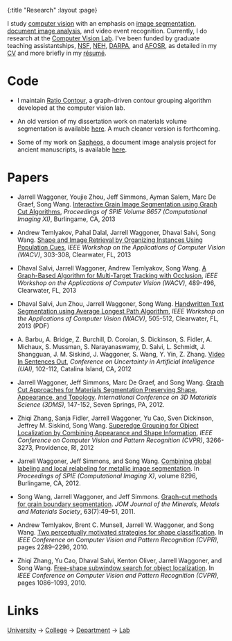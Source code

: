 {:title "Research"
 :layout :page}

I study [computer vision][1] with an emphasis on [image segmentation][2], [document image analysis][3], and video event recognition. Currently, I do research at the [Computer Vision Lab][4]. I've been funded by graduate teaching assistantships, [NSF][5], [NEH][6], [DARPA][7], and [AFOSR][15], as detailed in my [CV](/cv.pdf) and more briefly in my [résumé](/resume.pdf).

# Code

- I maintain [Ratio Contour][16], a graph-driven contour grouping
  algorithm developed at the computer vision lab.

- An old version of my dissertation work on materials volume
  segmentation is available [here][17].  A much cleaner version is
  forthcoming.

- Some of my work on [Sapheos][18], a document image analysis project
  for ancient manuscripts, is available [here][19].

# Papers

- Jarrell Waggoner, Youjie Zhou, Jeff Simmons, Ayman Salem, Marc De
  Graef, Song
  Wang. [Interactive Grain Image Segmentation using Graph Cut Algorithms][22],
  *Proceedings of SPIE Volume 8657 (Computational Imaging XI)*,
  Burlingame, CA, 2013

- Andrew Temlyakov, Pahal Dalal, Jarrell Waggoner, Dhaval Salvi, Song
  Wang. [Shape and Image Retrieval by Organizing Instances Using Population Cues][23],
  *IEEE Workshop on the Applications of Computer Vision (WACV)*,
  303-308, Clearwater, FL, 2013

- Dhaval Salvi, Jarrell Waggoner, Andrew Temlyakov, Song
  Wang. [A Graph-Based Algorithm for Multi-Target Tracking with Occlusion][24],
  *IEEE Workshop on the Applications of Computer Vision (WACV)*,
  489-496, Clearwater, FL, 2013

- Dhaval Salvi, Jun Zhou, Jarrell Waggoner, Song
  Wang. [Handwritten Text Segmentation using Average Longest Path Algorithm][25],
  *IEEE Workshop on the Applications of Computer Vision (WACV)*,
  505-512, Clearwater, FL, 2013 (PDF)

- A. Barbu, A. Bridge, Z. Burchill, D. Coroian, S. Dickinson,
  S. Fidler, A. Michaux, S. Mussman, S. Narayanaswamy, D. Salvi,
  L. Schmidt, J. Shangguan, J. M. Siskind, J. Waggoner, S. Wang,
  Y. Yin, Z. Zhang. [Video In Sentences Out][21], *Conference on
  Uncertainty in Artificial Intelligence (UAI)*, 102-112, Catalina
  Island, CA, 2012

- Jarrell Waggoner, Jeff Simmons, Marc De Graef, and Song Wang.
  [Graph Cut Approaches for Materials Segmentation Preserving Shape, Appearance, and Topology][20].
  *International Conference on 3D Materials Science (3DMS)*, 147-152,
  Seven Springs, PA, 2012.

- Zhiqi Zhang, Sanja Fidler, Jarrell Waggoner, Yu Cao, Sven Dickinson,
  Jeffrey M. Siskind, Song
  Wang. [Superedge Grouping for Object Localization by Combining Appearance and Shape Information][26],
  *IEEE Conference on Computer Vision and Pattern Recognition (CVPR)*,
  3266-3273, Providence, RI, 2012

- Jarrell Waggoner, Jeff Simmons, and Song Wang.
  [Combining global labeling and local relabeling for metallic image segmentation][8].
  In *Proceedings of SPIE (Computational Imaging X)*, volume 8296,
  Burlingame, CA, 2012.

- Song Wang, Jarrell Waggoner, and Jeff Simmons.
  [Graph-cut methods for grain boundary segmentation][9].  *JOM
  Journal of the Minerals, Metals and Materials Society*, 63(7):49–51,
  2011.

- Andrew Temlyakov, Brent C. Munsell, Jarrell W. Waggoner, and Song
  Wang. [Two perceptually motivated strategies for shape classification][10]. In
  *IEEE Conference on Computer Vision and Pattern Recognition (CVPR)*,
  pages 2289–2296, 2010.

- Zhiqi Zhang, Yu Cao, Dhaval Salvi, Kenton Oliver, Jarrell Waggoner,
  and Song
  Wang. [Free-shape subwindow search for object localization][11]. In
  *IEEE Conference on Computer Vision and Pattern Recognition (CVPR)*,
  pages 1086–1093, 2010.

# Links

[University][14] &rarr; [College][13] &rarr; [Department][12] &rarr; [Lab][4]

[//]: # (Broken links below)
[1]:  https://en.wikipedia.org/wiki/Computer_vision
[2]:  https://en.wikipedia.org/wiki/Segmentation_%28image_processing%29
[3]:  https://www.ias.ac.in/sadhana/Pdf2002Feb/pe989.pdf
[4]:  https://cvl.cse.sc.edu
[5]:  https://www.gk12.org
[6]:  https://www.neh.gov/grants/guidelines/digitalhumanitiesstartup.html
[7]:  https://www.darpa.mil/
[8]:  https://cse.sc.edu/~songwang/document/spie12.pdf
[9]:  https://cse.sc.edu/~songwang/document/jom11.pdf
[10]: https://cse.sc.edu/~songwang/document/cvpr10a.pdf
[11]: https://cse.sc.edu/~songwang/document/cvpr10b.pdf
[12]: https://www.cse.sc.edu
[13]: https://www.engr.sc.edu
[14]: https://www.sc.edu
[15]: https://www.wpafb.af.mil/afrl/afosr/
[16]: https://github.com/malloc47/ratio-contour
[17]: https://github.com/malloc47/matscicut
[18]: https://sapheos.org/
[19]: https://github.com/malloc47/digital-collation
[20]: https://cse.sc.edu/~songwang/document/3dms.pdf
[21]: https://www.cse.sc.edu/~songwang/document/uai12.pdf
[22]: https://www.cse.sc.edu/~songwang/document/spie13.pdf
[23]: https://www.cse.sc.edu/~songwang/document/wacv13a.pdf
[24]: https://www.cse.sc.edu/~songwang/document/wacv13b.pdf
[25]: https://www.cse.sc.edu/~songwang/document/wacv13c.pdf
[26]: https://www.cse.sc.edu/~songwang/document/cvpr12.pdf
